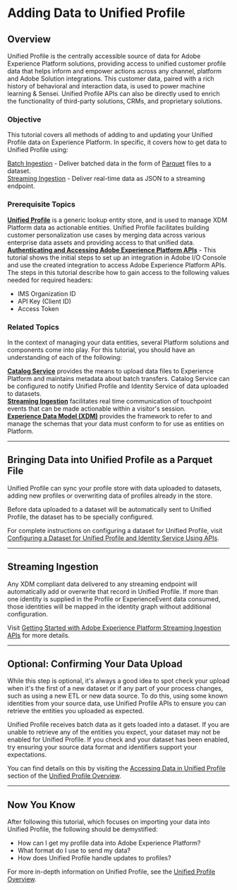 # Adding Data to Unified Profile

## Overview

Unified Profile is the centrally accessible source of data for Adobe Experience Platform solutions, providing access to unified customer profile data that helps inform and empower actions across any channel, platform and Adobe Solution integrations. This customer data, paired with a rich history of behavioral and interaction data, is used to power machine learning & Sensei. Unified Profile APIs can also be directly used to enrich the functionality of third-party solutions, CRMs, and proprietary solutions.

### Objective

This tutorial covers all methods of adding to and updating your Unified Profile data on Experience Platform. In specific, it covers how to get data to Unified Profile using:

[Batch Ingestion](#bringing-data-into-unified-profile-as-a-parquet-file) - Deliver batched data in the form of [Parquet](http://parquet.apache.org/documentation/latest/) files to a dataset.  
[Streaming Ingestion](#streaming-ingestion) - Deliver real-time data as JSON to a streaming endpoint.  

### Prerequisite Topics

[__Unified Profile__](../../technical_overview/unified_profile_architectural_overview/unified_profile_architectural_overview.md) is a generic lookup entity store, and is used to manage XDM Platform data as actionable entities. Unified Profile facilitates building customer personalization use cases by merging data across various enterprise data assets and providing access to that unified data.  
[__Authenticating and Accessing Adobe Experience Platform APIs__](../authenticate_to_acp_tutorial/authenticate_to_acp_tutorial.md) - This tutorial shows the initial steps to set up an integration in Adobe I/O Console and use the created integration to access Adobe Experience Platform APIs. The steps in this tutorial describe how to gain access to the following values needed for required headers:
* IMS Organization ID
* API Key (Client ID)
* Access Token

### Related Topics

In the context of managing your data entities, several Platform solutions and components come into play. For this tutorial, you should have an understanding of each of the following:

[__Catalog Service__](../../technical_overview/catalog_architectural_overview/catalog_architectural_overview.md) provides the means to upload data files to Experience Platform and maintains metadata about batch transfers. Catalog Service can be configured to notify Unified Profile and Identity Service of data uploaded to datasets.  
[__Streaming Ingestion__](../../technical_overview/streaming_ingest/getting_started_with_platform_streaming_ingestion.md) facilitates real time communication of touchpoint events that can be made actionable within a visitor's session.  
[__Experience Data Model (XDM)__](../../technical_overview/schema_registry/standard_schemas/acp_standard_schemas.md) provides the framework to refer to and manage the schemas that your data must conform to for use as entities on Platform.

---

## Bringing Data into Unified Profile as a Parquet File

Unified Profile can sync your profile store with data uploaded to datasets, adding new profiles or overwriting data of profiles already in the store.

Before data uploaded to a dataset will be automatically sent to Unified Profile, the dataset has to be specially configured.

For complete instructions on configuring a dataset for Unified Profile, visit [Configuring a Dataset for Unified Profile and Identity Service Using APIs](../unified_profile_dataset_tutorial/unified_profile_dataset_api_tutorial.md).

---

## Streaming Ingestion

Any XDM compliant data delivered to any streaming endpoint will automatically add or overwrite that record in Unified Profile. If more than one identity is supplied in the Profile or ExperienceEvent data consumed, those identities will be mapped in the identity graph without additional configuration.

Visit [Getting Started with Adobe Experience Platform Streaming Ingestion APIs](../../technical_overview/streaming_ingest/getting_started_with_platform_streaming_ingestion.md) for more details.

---

## Optional: Confirming Your Data Upload

While this step is optional, it's always a good idea to spot check your upload when it's the first of a new dataset or if any part of your process changes, such as using a new ETL or new data source. To do this, using some known identities from your source data, use Unified Profile APIs to ensure you can retrieve the entities you uploaded as expected.

Unified Profile receives batch data as it gets loaded into a dataset. If you are unable to retrieve any of the entities you expect, your dataset may not be enabled for Unified Profile. If you check and your dataset has been enabled, try ensuring your source data format and identifiers support your expectations.

You can find details on this by visiting the [Accessing Data in Unified Profile](../../technical_overview/unified_profile_architectural_overview/unified_profile_architectural_overview.md#accessing-profiles-in-the-unified-profile-service) section of the [Unified Profile Overview](../../technical_overview/unified_profile_architectural_overview/unified_profile_architectural_overview.md#accessing-profiles-in-the-unified-profile-service).

---

## Now You Know

After following this tutorial, which focuses on importing your data into Unified Profile, the following should be demystified:

* How can I get my profile data into Adobe Experience Platform?
* What format do I use to send my data?
* How does Unified Profile handle updates to profiles?

For more in-depth information on Unified Profile, see the [Unified Profile Overview](../../technical_overview/unified_profile_architectural_overview/unified_profile_architectural_overview.md).
